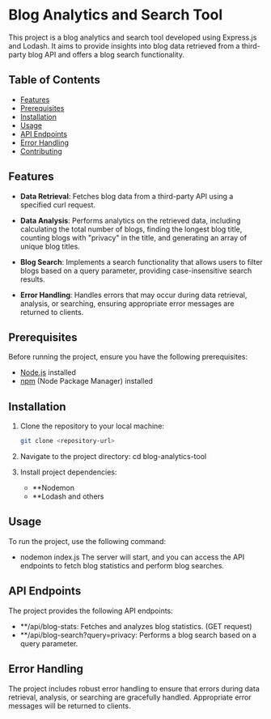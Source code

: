 # Blog Analytics and Search Tool

This project is a blog analytics and search tool developed using Express.js and Lodash. It aims to provide insights into blog data retrieved from a third-party blog API and offers a blog search functionality.

## Table of Contents

- [Features](#features)
- [Prerequisites](#prerequisites)
- [Installation](#installation)
- [Usage](#usage)
- [API Endpoints](#api-endpoints)
- [Error Handling](#error-handling)
- [Contributing](#contributing)

## Features

- **Data Retrieval**: Fetches blog data from a third-party API using a specified curl request.

- **Data Analysis**: Performs analytics on the retrieved data, including calculating the total number of blogs, finding the longest blog title, counting blogs with "privacy" in the title, and generating an array of unique blog titles.

- **Blog Search**: Implements a search functionality that allows users to filter blogs based on a query parameter, providing case-insensitive search results.

- **Error Handling**: Handles errors that may occur during data retrieval, analysis, or searching, ensuring appropriate error messages are returned to clients.

## Prerequisites

Before running the project, ensure you have the following prerequisites:

- [Node.js](https://nodejs.org/) installed
- [npm](https://www.npmjs.com/) (Node Package Manager) installed

## Installation

1. Clone the repository to your local machine:

   ```bash
   git clone <repository-url>
2. Navigate to the project directory:
    cd blog-analytics-tool
3. Install project dependencies:
   - **Nodemon
   - **Lodash and others

## Usage

To run the project, use the following command:

- nodemon index.js
The server will start, and you can access the API endpoints to fetch blog statistics and perform blog searches.

## API Endpoints 

The project provides the following API endpoints:

- **/api/blog-stats: Fetches and analyzes blog statistics. (GET request)
- **/api/blog-search?query=privacy: Performs a blog search based on a query parameter.

## Error Handling

The project includes robust error handling to ensure that errors during data retrieval, analysis, or searching are gracefully handled. Appropriate error messages will be returned to clients.
